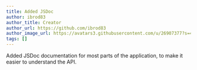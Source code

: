 ```yaml
---
title: Added JSDoc
author: ibrod83
author_title: Creator
author_url: https://github.com/ibrod83
author_image_url: https://avatars3.githubusercontent.com/u/26907377?s=460&u=73e13f8f9afaad5f421d61ed4d416ff2f7471c07&v=4
tags: []
---
```

Added JSDoc documentation for most parts of the application, to make it easier to understand the API.
